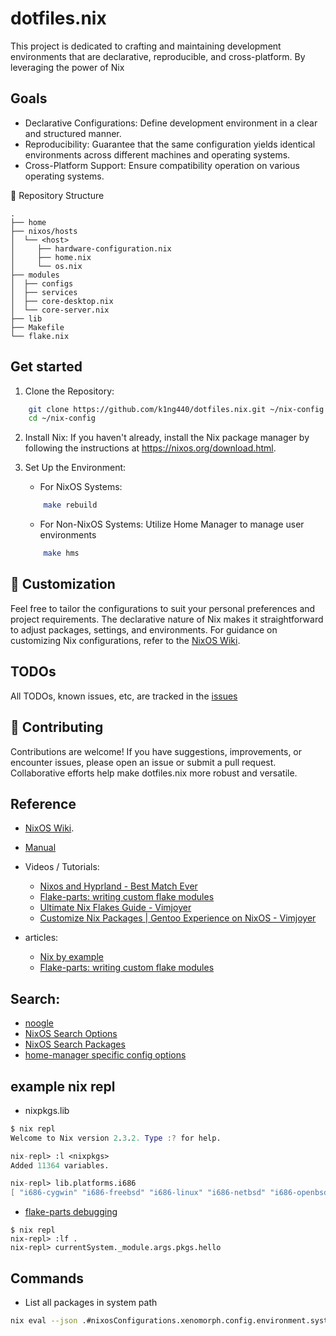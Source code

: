 # dotfiles.nix

This project is dedicated to crafting and maintaining development environments that are declarative, reproducible, and cross-platform. By leveraging the power of Nix

## Goals

- Declarative Configurations: Define development environment in a clear and structured manner.
- Reproducibility: Guarantee that the same configuration yields identical environments across different machines and operating systems.
- Cross-Platform Support: Ensure compatibility operation on various operating systems.

📂 Repository Structure

```
.
├── home
├── nixos/hosts
│  └── <host>
│     ├── hardware-configuration.nix
│     ├── home.nix
│     └── os.nix
├── modules
│  ├── configs
│  ├── services
│  ├── core-desktop.nix
│  └── core-server.nix
├── lib
├── Makefile
└── flake.nix
```

## Get started

1. Clone the Repository:

```bash
    git clone https://github.com/k1ng440/dotfiles.nix.git ~/nix-config
    cd ~/nix-config
```

2. Install Nix: If you haven't already, install the Nix package manager by following the instructions at https://nixos.org/download.html.

3. Set Up the Environment:

   - For NixOS Systems:

   ```bash
       make rebuild
   ```

   - For Non-NixOS Systems: Utilize Home Manager to manage user environments

   ```bash
       make hms
   ```

## 🔧 Customization

Feel free to tailor the configurations to suit your personal preferences and project requirements. The declarative nature of Nix makes it straightforward to adjust packages, settings, and environments. For guidance on customizing Nix configurations, refer to the [NixOS Wiki](https://nixos.wiki/).

## TODOs

All TODOs, known issues, etc, are tracked in the [issues](https://github.com/k1ng440/dotfiles.nix/issues)

## 🤝 Contributing

Contributions are welcome! If you have suggestions, improvements, or encounter issues, please open an issue or submit a pull request. Collaborative efforts help make dotfiles.nix more robust and versatile.

## Reference

- [NixOS Wiki](https://nixos.wiki/wiki/Main_Page).
- [Manual](https://nixos.org/manual/nixos/stable/index.html)

- Videos / Tutorials:

  - [Nixos and Hyprland - Best Match Ever](https://www.youtube.com/watch?v=61wGzIv12Ds)
  - [Flake-parts: writing custom flake modules](https://www.vtimofeenko.com/posts/flake-parts-writing-custom-flake-modules/)
  - [Ultimate Nix Flakes Guide - Vimjoyer](https://www.youtube.com/watch?v=JCeYq72Sko0)
  - [Customize Nix Packages | Gentoo Experience on NixOS - Vimjoyer](https://www.youtube.com/watch?v=jHb7Pe7x1ZY)

- articles:
  - [Nix by example](https://medium.com/@MrJamesFisher/nix-by-example-a0063a1a4c55)
  - [Flake-parts: writing custom flake modules](https://www.vtimofeenko.com/posts/flake-parts-writing-custom-flake-modules/#declaring-a-package)

## Search:

- [noogle](https://noogle.dev)
- [NixOS Search Options](https://search.nixos.org/options)
- [NixOS Search Packages](https://search.nixos.org/packages)
- [home-manager specific config options](https://mipmip.github.io/home-manager-option-search/)

## example nix repl

- nixpkgs.lib

```nix
$ nix repl
Welcome to Nix version 2.3.2. Type :? for help.

nix-repl> :l <nixpkgs>
Added 11364 variables.

nix-repl> lib.platforms.i686
[ "i686-cygwin" "i686-freebsd" "i686-linux" "i686-netbsd" "i686-openbsd" "i686-darwin" "i686-windows" "i686-none" ]
```

- [flake-parts debugging](https://flake.parts/options/flake-parts.html)

```
$ nix repl
nix-repl> :lf .
nix-repl> currentSystem._module.args.pkgs.hello
```

## Commands

- List all packages in system path

```bash
nix eval --json .#nixosConfigurations.xenomorph.config.environment.systemPackages --apply 'builtins.map (p: p.name)' | jq . | less
```
